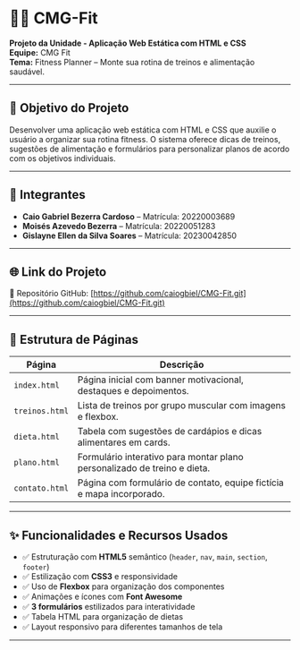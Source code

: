 # 🏋️‍♂️ CMG-Fit

**Projeto da Unidade - Aplicação Web Estática com HTML e CSS**  
**Equipe:** CMG Fit  
**Tema:** Fitness Planner – Monte sua rotina de treinos e alimentação saudável.

---

## 🎯 Objetivo do Projeto

Desenvolver uma aplicação web estática com HTML e CSS que auxilie o usuário a organizar sua rotina fitness. O sistema oferece dicas de treinos, sugestões de alimentação e formulários para personalizar planos de acordo com os objetivos individuais.

---

## 👥 Integrantes

- **Caio Gabriel Bezerra Cardoso** – Matrícula: 20220003689  
- **Moisés Azevedo Bezerra** – Matrícula: 20220051283  
- **Gislayne Ellen da Silva Soares** – Matrícula: 20230042850

---

## 🌐 Link do Projeto

📂 Repositório GitHub: [https://github.com/caiogbiel/CMG-Fit.git](https://github.com/caiogbiel/CMG-Fit.git)

---

## 🧩 Estrutura de Páginas

| Página             | Descrição |
|--------------------|-----------|
| `index.html`       | Página inicial com banner motivacional, destaques e depoimentos. |
| `treinos.html`     | Lista de treinos por grupo muscular com imagens e flexbox. |
| `dieta.html`       | Tabela com sugestões de cardápios e dicas alimentares em cards. |
| `plano.html`       | Formulário interativo para montar plano personalizado de treino e dieta. |
| `contato.html`     | Página com formulário de contato, equipe fictícia e mapa incorporado. |

---

## ✨ Funcionalidades e Recursos Usados

- ✅ Estruturação com **HTML5** semântico (`header`, `nav`, `main`, `section`, `footer`)
- ✅ Estilização com **CSS3** e responsividade
- ✅ Uso de **Flexbox** para organização dos componentes
- ✅ Animações e ícones com **Font Awesome**
- ✅ **3 formulários** estilizados para interatividade
- ✅ Tabela HTML para organização de dietas
- ✅ Layout responsivo para diferentes tamanhos de tela

---
